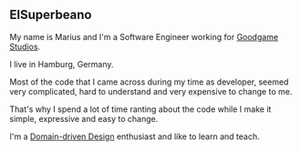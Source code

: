## ElSuperbeano

My name is Marius and I'm a Software Engineer working for [Goodgame Studios](www.goodgamestudios.com).

I live in Hamburg, Germany.

Most of the code that I came across during my time as developer, seemed very complicated, hard to understand and very expensive to change to me.

That's why I spend a lot of time ranting about the code while I make it simple, expressive and easy to change.

I'm a [Domain-driven Design](http://dddcommunity.org/) enthusiast and like to learn and teach.